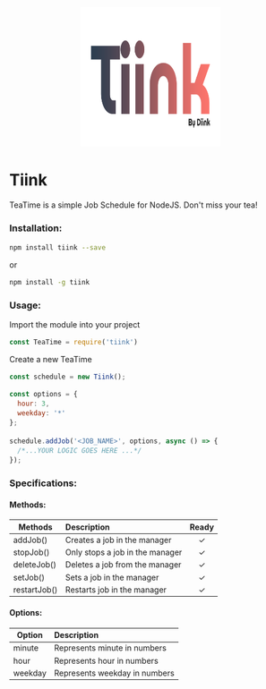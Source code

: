<p align="center">
<img width="250" height="250" src="https://github.com/FranAmorim/teatime/blob/develop/extra/tiink.png">
</p>

# Tiink

TeaTime is a simple Job Schedule for NodeJS.
Don't miss your tea!

### Installation:

```sh
npm install tiink --save
```
or
```sh
npm install -g tiink
```

### Usage:
Import the module into your project

```javascript
const TeaTime = require('tiink')
```

Create a new TeaTime
```javascript
const schedule = new Tiink();
```

```javascript
const options = {
  hour: 3,
  weekday: '*'
};

schedule.addJob('<JOB_NAME>', options, async () => {
  /*...YOUR LOGIC GOES HERE ...*/
});
```
### Specifications:

#### Methods:
| Methods       | Description                                     | Ready |
| ------------- |:------------------------------------------------|:-----:|
| addJob()      | Creates a job in the manager                    |   ✓   |
| stopJob()     | Only stops a job in the manager                 |   ✓   |
| deleteJob()   | Deletes a job from the manager                  |   ✓   |
| setJob()      | Sets a job in the manager                       |   ✓   |
| restartJob()  | Restarts job in the manager                     |   ✓   |

#### Options:
| Option   | Description                               |
| -------- |:------------------------------------------|
| minute   |     Represents minute in numbers          |
| hour     |     Represents hour in numbers            |
| weekday  |     Represents weekday in numbers         |
